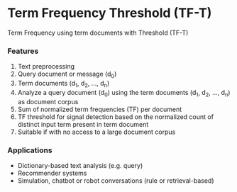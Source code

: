 # Term Frequency Threshold (TF-T)
Term Frequency using term documents with Threshold (TF-T)

### Features
<ol>
  <li>Text preprocessing</li>
  <li>Query document or message (d<sub>0</sub>)</li>
  <li>Term documents (d<sub>1</sub>, d<sub>2</sub>, ..., d<sub>n</sub>)</li>
  <li>Analyze a query document (d<sub>0</sub>) using the term documents (d<sub>1</sub>, d<sub>2</sub>, ..., d<sub>n</sub>) as document corpus</li>
  <li>Sum of normalized term frequencies (TF) per document</li>
  <li>TF threshold for signal detection based on the normalized count of distinct input term present in term document</li>
  <li>Suitable if with no access to a large document corpus</li>
</ol>

### Applications
<ul>
  <li>Dictionary-based text analysis (e.g. query)</li>
  <li>Recommender systems</li>
  <li>Simulation, chatbot or robot conversations (rule or retrieval-based)</li>
</ul>
